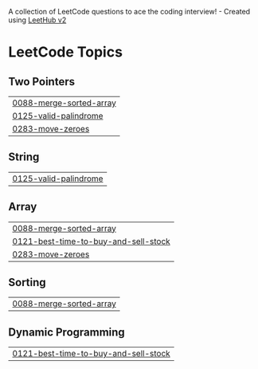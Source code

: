 A collection of LeetCode questions to ace the coding interview! - Created using [LeetHub v2](https://github.com/arunbhardwaj/LeetHub-2.0)
<!---LeetCode Topics Start-->
# LeetCode Topics
## Two Pointers
|  |
| ------- |
| [0088-merge-sorted-array](https://github.com/selam1630/leetcode/tree/master/0088-merge-sorted-array) |
| [0125-valid-palindrome](https://github.com/selam1630/leetcode/tree/master/0125-valid-palindrome) |
| [0283-move-zeroes](https://github.com/selam1630/leetcode/tree/master/0283-move-zeroes) |
## String
|  |
| ------- |
| [0125-valid-palindrome](https://github.com/selam1630/leetcode/tree/master/0125-valid-palindrome) |
## Array
|  |
| ------- |
| [0088-merge-sorted-array](https://github.com/selam1630/leetcode/tree/master/0088-merge-sorted-array) |
| [0121-best-time-to-buy-and-sell-stock](https://github.com/selam1630/leetcode/tree/master/0121-best-time-to-buy-and-sell-stock) |
| [0283-move-zeroes](https://github.com/selam1630/leetcode/tree/master/0283-move-zeroes) |
## Sorting
|  |
| ------- |
| [0088-merge-sorted-array](https://github.com/selam1630/leetcode/tree/master/0088-merge-sorted-array) |
## Dynamic Programming
|  |
| ------- |
| [0121-best-time-to-buy-and-sell-stock](https://github.com/selam1630/leetcode/tree/master/0121-best-time-to-buy-and-sell-stock) |
<!---LeetCode Topics End-->